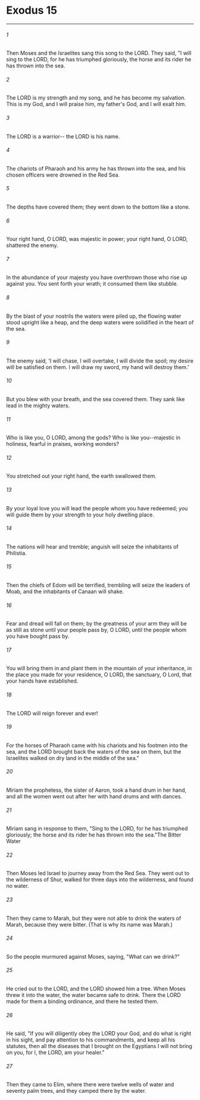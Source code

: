 # Exodus 15
***



###### 1 
Then Moses and the Israelites sang this song to the LORD. They said, "I will sing to the LORD, for he has triumphed gloriously, the horse and its rider he has thrown into the sea. 

###### 2 
The LORD is my strength and my song, and he has become my salvation. This is my God, and I will praise him, my father's God, and I will exalt him. 

###### 3 
The LORD is a warrior-- the LORD is his name. 

###### 4 
The chariots of Pharaoh and his army he has thrown into the sea, and his chosen officers were drowned in the Red Sea. 

###### 5 
The depths have covered them; they went down to the bottom like a stone. 

###### 6 
Your right hand, O LORD, was majestic in power; your right hand, O LORD, shattered the enemy. 

###### 7 
In the abundance of your majesty you have overthrown those who rise up against you. You sent forth your wrath; it consumed them like stubble. 

###### 8 
By the blast of your nostrils the waters were piled up, the flowing water stood upright like a heap, and the deep waters were solidified in the heart of the sea. 

###### 9 
The enemy said, 'I will chase, I will overtake, I will divide the spoil; my desire will be satisfied on them. I will draw my sword, my hand will destroy them.' 

###### 10 
But you blew with your breath, and the sea covered them. They sank like lead in the mighty waters. 

###### 11 
Who is like you, O LORD, among the gods? Who is like you--majestic in holiness, fearful in praises, working wonders? 

###### 12 
You stretched out your right hand, the earth swallowed them. 

###### 13 
By your loyal love you will lead the people whom you have redeemed; you will guide them by your strength to your holy dwelling place. 

###### 14 
The nations will hear and tremble; anguish will seize the inhabitants of Philistia. 

###### 15 
Then the chiefs of Edom will be terrified, trembling will seize the leaders of Moab, and the inhabitants of Canaan will shake. 

###### 16 
Fear and dread will fall on them; by the greatness of your arm they will be as still as stone until your people pass by, O LORD, until the people whom you have bought pass by. 

###### 17 
You will bring them in and plant them in the mountain of your inheritance, in the place you made for your residence, O LORD, the sanctuary, O Lord, that your hands have established. 

###### 18 
The LORD will reign forever and ever! 

###### 19 
For the horses of Pharaoh came with his chariots and his footmen into the sea, and the LORD brought back the waters of the sea on them, but the Israelites walked on dry land in the middle of the sea." 

###### 20 
Miriam the prophetess, the sister of Aaron, took a hand drum in her hand, and all the women went out after her with hand drums and with dances. 

###### 21 
Miriam sang in response to them, "Sing to the LORD, for he has triumphed gloriously; the horse and its rider he has thrown into the sea."The Bitter Water 

###### 22 
Then Moses led Israel to journey away from the Red Sea. They went out to the wilderness of Shur, walked for three days into the wilderness, and found no water. 

###### 23 
Then they came to Marah, but they were not able to drink the waters of Marah, because they were bitter. (That is why its name was Marah.) 

###### 24 
So the people murmured against Moses, saying, "What can we drink?" 

###### 25 
He cried out to the LORD, and the LORD showed him a tree. When Moses threw it into the water, the water became safe to drink. There the LORD made for them a binding ordinance, and there he tested them. 

###### 26 
He said, "If you will diligently obey the LORD your God, and do what is right in his sight, and pay attention to his commandments, and keep all his statutes, then all the diseases that I brought on the Egyptians I will not bring on you, for I, the LORD, am your healer." 

###### 27 
Then they came to Elim, where there were twelve wells of water and seventy palm trees, and they camped there by the water.
